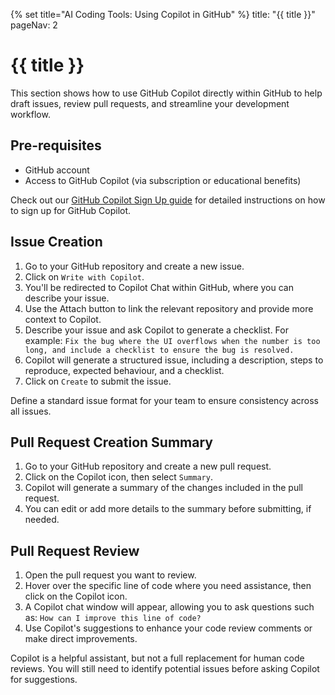 {% set title="AI Coding Tools: Using Copilot in GitHub" %}
<frontmatter>
  title: "{{ title }}"
  pageNav: 2
</frontmatter>

<include src="vscode.md#wip-warning" />

# {{ title }}

This section shows how to use GitHub Copilot directly within GitHub to help draft issues, review pull requests, and streamline your development workflow.

## Pre-requisites
  * GitHub account  
  * Access to GitHub Copilot (via subscription or educational benefits)

Check out our [GitHub Copilot Sign Up guide](vscCopilot.html#signing-up-for-github-copilot) for detailed instructions on how to sign up for GitHub Copilot.

## Issue Creation
  1. Go to your GitHub repository and create a new issue.  
  1. Click on `Write with Copilot`.<br>
    <pic src="images/githubCopilot/writeWithCopilot.png" width="400" />
  1. You'll be redirected to Copilot Chat within GitHub, where you can describe your issue.
  1. Use the Attach button to link the relevant repository and provide more context to Copilot.
  1. Describe your issue and ask Copilot to generate a checklist. For example: `Fix the bug where the UI overflows when the number is too long, and include a checklist to ensure the bug is resolved.`<br>
    <pic src="images/githubCopilot/issueChat.png" width="400" />
  1. Copilot will generate a structured issue, including a description, steps to reproduce, expected behaviour, and a checklist.<br>
    <pic src="images/githubCopilot/generatedIssue.png" width="400" />
  2. Click on `Create` to submit the issue.
<box type="tip" seamless>
    Define a standard issue format for your team to ensure consistency across all issues.
    </box>

## Pull Request Creation Summary
  1. Go to your GitHub repository and create a new pull request.
  1. Click on the Copilot icon, then select `Summary`.<br>
    <pic src="images/githubCopilot/prSummary.png" width="400" />
  1. Copilot will generate a summary of the changes included in the pull request.
  1. You can edit or add more details to the summary before submitting, if needed.

## Pull Request Review
  1. Open the pull request you want to review.
  1. Hover over the specific line of code where you need assistance, then click on the Copilot icon.<br>
    <pic src="images/githubCopilot/prReview.png" width="600" />
  1. A Copilot chat window will appear, allowing you to ask questions such as: `How can I improve this line of code?`
  1. Use Copilot's suggestions to enhance your code review comments or make direct improvements.
  <box type="tip" seamless>
    Copilot is a helpful assistant, but not a full replacement for human code reviews. You will still need to identify potential issues before asking Copilot for suggestions.
    </box>




